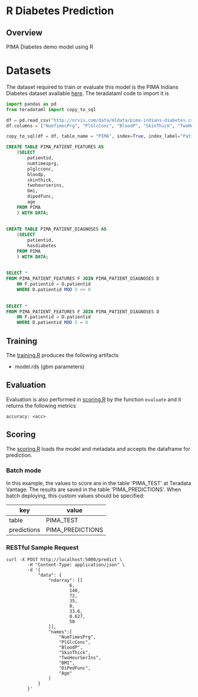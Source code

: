 # R Diabetes Prediction
## Overview
PIMA Diabetes demo model using R

# Datasets
The dataset required to train or evaluate this model is the PIMA Indians Diabetes dataset available [here](http://nrvis.com/data/mldata/pima-indians-diabetes.csv). The teradataml code to import it is

```python
import pandas as pd
from teradataml import copy_to_sql

df = pd.read_csv("http://nrvis.com/data/mldata/pima-indians-diabetes.csv", header=None)
df.columns = ["NumTimesPrg", "PlGlcConc", "BloodP", "SkinThick", "TwoHourSerIns", "BMI", "DiPedFunc", "Age", "HasDiabetes"]

copy_to_sql(df = df, table_name = "PIMA", index=True, index_label="PatientId", if_exists="replace")
```

```sql
CREATE TABLE PIMA_PATIENT_FEATURES AS 
    (SELECT 
        patientid,
        numtimesprg, 
        plglcconc, 
        bloodp, 
        skinthick, 
        twohourserins, 
        bmi, 
        dipedfunc, 
        age 
    FROM PIMA 
    ) WITH DATA;
    
    
CREATE TABLE PIMA_PATIENT_DIAGNOSES AS 
    (SELECT 
        patientid,
        hasdiabetes
    FROM PIMA 
    ) WITH DATA;
    
       
SELECT * 
FROM PIMA_PATIENT_FEATURES F JOIN PIMA_PATIENT_DIAGNOSES D
    ON F.patientid = D.patientid
    WHERE D.patientid MOD 5 <> 0
    
    
SELECT * 
FROM PIMA_PATIENT_FEATURES F JOIN PIMA_PATIENT_DIAGNOSES D
    ON F.patientid = D.patientid
    WHERE D.patientid MOD 5 = 0
```

    
## Training
The [training.R](model_modules/training.R) produces the following artifacts

- model.rds     (gbm parameters)

## Evaluation
Evaluation is also performed in [scoring.R](model_modules/scoring.R) by the function `evaluate` and it returns the following metrics

    accuracy: <acc>

## Scoring
The [scoring.R](model_modules/scoring.R) loads the model and metadata and accepts the dataframe for prediction.

### Batch mode
In this example, the values to score are in the table 'PIMA_TEST' at Teradata Vantage. The results are saved in the table 'PIMA_PREDICTIONS'. When batch deploying, this custom values should be specified:
   
   | key | value |
   |----------|-------------|
   | table | PIMA_TEST |
   | predictions | PIMA_PREDICTIONS |

### RESTful Sample Request

    curl -X POST http://localhost:5000/predict \
            -H "Content-Type: application/json" \
            -d '{
                "data": {
                    "ndarray": [[
                            6,
                            148,
                            72,
                            35,
                            0,
                            33.6,
                            0.627,
                            50
                    ]],
                    "names":[
                        "NumTimesPrg", 
                        "PlGlcConc", 
                        "BloodP", 
                        "SkinThick", 
                        "TwoHourSerIns", 
                        "BMI", 
                        "DiPedFunc", 
                        "Age"
                    ]
                }
            }' 

